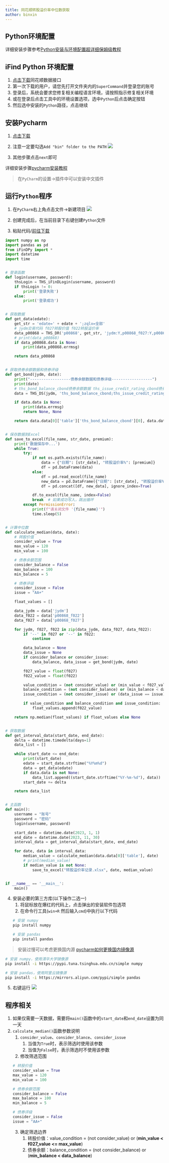 ```yaml
---
title: 同花顺转股溢价率中位数获取
author: binxin
---
```

## Python环境配置

详细安装步骤参考[Python安装与环境配置超详细保姆级教程](https://blog.csdn.net/m0_57081622/article/details/127180996)

## iFind Python 环境配置

1. [点击下载](http://ft.10jqka.com.cn/index.php?c=index&a=download)同花顺数据接口
2. 第一次下载的用户，请您先打开文件夹内的`SuperCommand`并登录您的账号
3. 登录后，系统会要求您修复相关编程语言环境，请按照指示修复相关环境
4. 或在登录后点击工具中的环境设置选项，选中`Python`后点击确定按钮
5. 然后选中安装的`Python`路径，点击继续

## 安装Pycharm

1. [点击下载](https://www.jetbrains.com/pycharm/download/download-thanks.html?platform=windows&code=PCC)
2. 注意一定要勾选`Add "bin" folder to the PATH`
![](pic/1.png)

3. 其他步骤点击`next`即可

详细安装步骤[pycharm安装教程](https://blog.csdn.net/qq_44809707/article/details/122501118)

> 在`PyCharm`的设置->插件中可以安装中文插件

## 运行`Python`程序

1. 在`PyCharm`右上角点击文件->新建项目
![](pic/2.png)

2. 创建完成后，在当前目录下右键创建`Python`文件
3. 粘贴代码/[前往下载](https://github.com/ZhouBinxin/iFind/blob/master/iFind3.0.py)
```python
import numpy as np
import pandas as pd
from iFinDPy import *
import datetime
import time


# 登录函数
def login(username, password):
    thsLogin = THS_iFinDLogin(username, password)
    if thsLogin != 0:
        print('登录失败')
    else:
        print('登录成功')


# 获取数据
def get_data(edate):
    get_str = 'edate=' + edate + ';zqlx=全部'
    # jydm交易代码 f027转股价值 f022转股溢价率
    data_p00868 = THS_DR('p00868', get_str, 'jydm:Y,p00868_f027:Y,p00868_f022:Y', 'format:list')
    # print(data_p00868)
    if data_p00868.data is None:
        print(data_p00868.errmsg)

    return data_p00868


# 获取债券余额数据和债券评级
def get_bond(jydm, date):
    print("------------------债券余额数据和债券评级------------------")
    print(date)
    # ths_bond_balance_cbond债券余额数据 ths_issue_credit_rating_cbond债券评级
    data = THS_DS(jydm, 'ths_bond_balance_cbond;ths_issue_credit_rating_cbond', ';', '', date, date, 'format:list')

    if data.data is None:
        print(data.errmsg)
        return None, None

    return data.data[0]['table']['ths_bond_balance_cbond'][0], data.data[0]['table']['ths_issue_credit_rating_cbond']


# 保存数据到Excel
def save_to_excel(file_name, str_date, premium):
    print('数据保存中...')
    while True:
        try:
            if not os.path.exists(file_name):
                data = {"日期": [str_date], "转股溢价率%": [premium]}
                df = pd.DataFrame(data)
            else:
                df = pd.read_excel(file_name)
                new_data = pd.DataFrame({"日期": [str_date], "转股溢价率%": [premium]})
                df = pd.concat([df, new_data], ignore_index=True)

            df.to_excel(file_name, index=False)
            break  # 如果成功写入，跳出循环
        except PermissionError:
            print(f"请关闭文件 '{file_name}'")
            time.sleep(5)


# 计算中位数
def calculate_median(data, date):
    # 转股价值
    consider_value = True
    max_value = 120
    min_value = 100

    # 债券余额范围
    consider_balance = False
    max_balance = 100
    min_balance = 5

    # 债券评级
    consider_issue = False
    issue = "AA+"

    float_values = []

    data_jydm = data['jydm']
    data_f022 = data['p00868_f022']
    data_f027 = data['p00868_f027']

    for jydm, f027, f022 in zip(data_jydm, data_f027, data_f022):
        if '--' in f027 or '--' in f022:
            continue

        data_balance = None
        data_issue = None
        if consider_balance or consider_issue:
            data_balance, data_issue = get_bond(jydm, date)

        f027_value = float(f027)
        f022_value = float(f022)

        value_condition = (not consider_value) or (min_value < f027_value <= max_value)
        balance_condition = (not consider_balance) or (min_balance < data_balance)
        issue_condition = (not consider_issue) or (data_issue == issue)

        if value_condition and balance_condition and issue_condition:
            float_values.append(f022_value)

    return np.median(float_values) if float_values else None


# 获取数据
def get_interval_data(start_date, end_date):
    delta = datetime.timedelta(days=1)
    data_list = []

    while start_date <= end_date:
        print(start_date)
        edate = start_date.strftime("%Y%m%d")
        data = get_data(edate)
        if data.data is not None:
            data_list.append((start_date.strftime("%Y-%m-%d"), data))
        start_date += delta

    return data_list


# 主函数
def main():
    username = "账号"
    password = "密码"
    login(username, password)

    start_date = datetime.date(2023, 1, 1)
    end_date = datetime.date(2023, 11, 30)
    interval_data = get_interval_data(start_date, end_date)

    for date, data in interval_data:
        median_value = calculate_median(data.data[0]['table'], date)
        # print(median_value)
        if median_value is not None:
            save_to_excel("转股溢价率记录.xlsx", date, median_value)


if __name__ == '__main__':
    main()

```

4. 安装必要的第三方库(以下操作二选一)
	1. 将鼠标放在爆红的代码上，点击弹出的安装软件包选项
	2. 在命令行工具(`win+R` 然后输入`cmd`)中执行以下代码
	```bash
	# 安装 numpy
	pip install numpy

	# 安装 pandas
	pip install pandas
	```

> 安装过慢可以考虑更换国内源 [pycharm如何更换国内镜像源](https://blog.csdn.net/Zenglih/article/details/106975435)

```bash
# 安装 numpy，使用清华大学镜像源
pip install -i https://pypi.tuna.tsinghua.edu.cn/simple numpy

# 安装 pandas，使用阿里云镜像源
pip install -i https://mirrors.aliyun.com/pypi/simple pandas
```

5. 右键运行
![](pic/3.png)
## 程序相关

1. 如果仅需要一天数据，需要将`main()`函数中的`start_date`和`end_date`设置为同一天
2. `calculate_median()`函数参数说明
	1. `consider_value`、`consider_blance`、`consider_issue`
		1. 当值为`True`时，表示筛选时使用该参数
		2. 当值为`False`时，表示筛选时不使用该参数
	2. 修改筛选范围  
	```python  
	# 转股价值
    consider_value = True
    max_value = 120
    min_value = 100

    # 债券余额范围
    consider_balance = False
    max_balance = 100
    min_balance = 5

    # 债券评级
    consider_issue = False
    issue = "AA+"
	```
	3. 确定筛选边界
		1. 转股价值：value_condition = (not consider_value) or (**min_value < f027_value <= max_value**)
		2. 债券余额：balance_condition = (not consider_balance) or (**min_balance < data_balance**)
